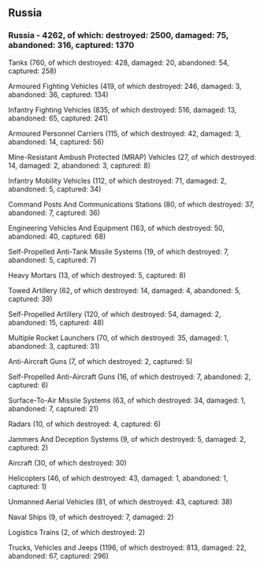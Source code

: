 
 
 ## Russia
 
 ### Russia - 4262, of which: destroyed: 2500, damaged: 75, abandoned: 316, captured: 1370

 

 

 Tanks (760, of which destroyed: 428, damaged: 20, abandoned: 54, captured: 258)

 Armoured Fighting Vehicles (419, of which destroyed: 246, damaged: 3, abandoned: 36, captured: 134)

 Infantry Fighting Vehicles (835, of which destroyed: 516, damaged: 13, abandoned: 65, captured: 241)

 Armoured Personnel Carriers (115, of which destroyed: 42, damaged: 3, abandoned: 14, captured: 56)

 Mine-Resistant Ambush Protected (MRAP) Vehicles (27, of which destroyed: 14, damaged: 2, abandoned: 3, captured: 8)

 Infantry Mobility Vehicles (112, of which destroyed: 71, damaged: 2, abandoned: 5, captured: 34)

 Command Posts And Communications Stations (80, of which destroyed: 37, abandoned: 7, captured: 36)

 Engineering Vehicles And Equipment (163, of which destroyed: 50, abandoned: 40, captured: 68)

 Self-Propelled Anti-Tank Missile Systems (19, of which destroyed: 7, abandoned: 5, captured: 7)

 Heavy Mortars (13, of which destroyed: 5, captured: 8)

 Towed Artillery (62, of which destroyed: 14, damaged: 4, abandoned: 5, captured: 39)

 Self-Propelled Artillery (120, of which destroyed: 54, damaged: 2, abandoned: 15, captured: 48)

 Multiple Rocket Launchers (70, of which destroyed: 35, damaged: 1, abandoned: 3, captured: 31)

 Anti-Aircraft Guns (7, of which destroyed: 2, captured: 5)

 Self-Propelled Anti-Aircraft Guns (16, of which destroyed: 7, abandoned: 2, captured: 6)

 Surface-To-Air Missile Systems (63, of which destroyed: 34, damaged: 1, abandoned: 7, captured: 21)

 Radars (10, of which destroyed: 4, captured: 6)

 Jammers And Deception Systems (9, of which destroyed: 5, damaged: 2, captured: 2)

 Aircraft (30, of which destroyed: 30)

 Helicopters (46, of which destroyed: 43, damaged: 1, abandoned: 1, captured: 1)

 Unmanned Aerial Vehicles (81, of which destroyed: 43, captured: 38)

 Naval Ships (9, of which destroyed: 7, damaged: 2)

 Logistics Trains (2, of which destroyed: 2)

 Trucks, Vehicles and Jeeps (1196, of which destroyed: 813, damaged: 22, abandoned: 67, captured: 296)

